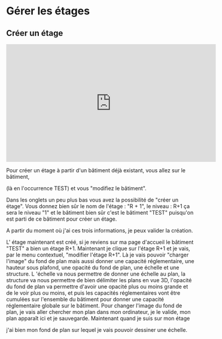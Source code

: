 # Gérer les étages

## Créer un étage

<iframe width="560" height="315" src="https://www.youtube.com/embed/6wnzskeAskg?si=rmtQ1KBFJN67aZgd" title="YouTube video player" frameborder="0" allow="accelerometer; autoplay; clipboard-write; encrypted-media; gyroscope; picture-in-picture; web-share" allowfullscreen></iframe>

Pour créer un étage à partir d'un bâtiment déjà existant, vous allez sur le bâtiment,

(là en l'occurrence TEST)
et vous "modifiez le bâtiment".

Dans les onglets un peu plus bas vous avez la possibilité de "créer un étage". Vous donnez bien sûr le nom de l'étage : "R + 1", le niveau : R+1 ça sera le niveau "1" et le bâtiment bien sûr c'est le bâtiment "TEST"
puisqu'on est parti de ce bâtiment pour créer un étage.

A partir du moment où j'ai ces trois informations, je peux valider la création.

L' étage maintenant est créé, si je reviens sur ma page d'accueil le bâtiment "TEST" a bien un étage R+1. Maintenant je clique sur l'étage R+1 et je vais, par le menu contextuel, "modifier l'étage R+1". Là je vais pouvoir "charger l'image" du fond de plan mais aussi donner une capacité réglementaire, une hauteur sous plafond, une opacité du fond de plan, une échelle et une structure. L 'échelle va nous permettre de donner une échelle au plan, la structure va nous permettre de bien délimiter les plans en vue 3D, l'opacité du fond de plan va permettre d'avoir une opacité plus ou moins grande et de le voir plus ou moins, et puis les capacités réglementaires vont être cumulées sur l'ensemble du bâtiment pour donner une capacité réglementaire globale sur le bâtiment. Pour changer l'image du fond de plan, je vais aller chercher mon plan dans mon ordinateur, je le valide, mon plan apparaît ici et je sauvegarde. Maintenant quand je suis sur mon étage

j'ai bien mon fond de plan sur lequel je vais pouvoir dessiner une échelle.